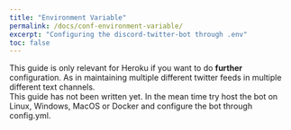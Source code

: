 ```yaml
---
title: "Environment Variable"
permalink: /docs/conf-environment-variable/
excerpt: "Configuring the discord-twitter-bot through .env"
toc: false
---
```


This guide is only relevant for Heroku if you want to do **further** configuration.
As in maintaining multiple different twitter feeds in multiple different text channels.   
This guide has not been written yet. In the mean time try host the bot on Linux, Windows, MacOS or Docker
and configure the bot through config.yml.
